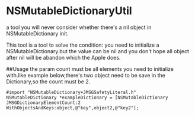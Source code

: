 # NSMutableDictionaryUtil
a tool you will never consider whether  there's a nil object in NSMutableDictionary init.

This tool is a tool to solve the condition: you need to initialize a NSMutableDictionary.but the value can be nil and you don't hope all object after nil will be abandon which the Apple does. 


##Usage
the param count must be all elements you need to initialize with.like example below,there's two object need to be save in the Dictionary,so the count must be 2.

    #import "NSMutableDictionary+JMSGSafetyLiteral.h"
    NSMutableDictionary *exampleDictionary = [NSMutableDictionary JMSGDictionaryElementCount:2 WithObjectsAndKeys:object,@"key",object2,@"key2"];


